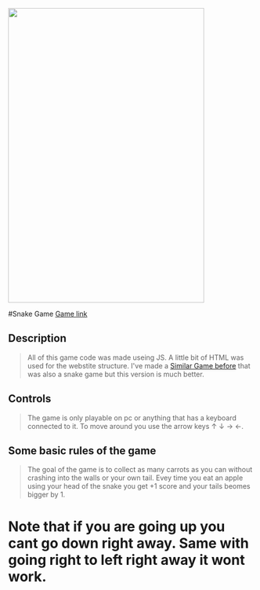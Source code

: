 


<img src = "https://github.com/UladL/SnakeGameNEW/assets/151393410/9eddc146-6b5d-4d4a-83ca-c62ad8a80e45" height = 600 width = 400>

#Snake Game
[Game link](https://uladl.github.io/SnakeGameNEW/)
## Description
> All of this game code was made useing JS. A little bit of HTML was used for the webstite structure.
 I've made a [Similar Game before](https://github.com/UladL/Snake) that was also a snake game but this version is much better.
 ## Controls
> The game is only playable on pc or anything that has a keyboard connected to it. To move around you use the arrow keys ↑ ↓ → ←.
## Some basic rules of the game
> The goal of the game is to collect as many carrots as you can without crashing into the walls or your own tail. Evey time you eat an apple using your head of the snake you get +1 score and your tails beomes bigger by 1.
# Note that if you are going up you cant go down right away. Same with going right to left right away it wont work.
